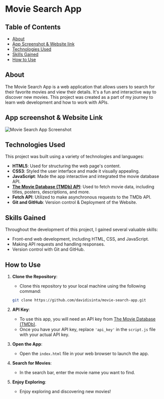 # Movie Search App

## Table of Contents
- [About](#about)
- [App Screenshot & Website link](#App-Screenshot-&_Website-Link)
- [Technologies Used](#technologies-used)
- [Skills Gained](#skills-gained)
- [How to Use](#how-to-use)

## About

The Movie Search App is a web application that allows users to search for their favorite movies and view their details. It's a fun and interactive way to discover new movies. This project was created as a part of my journey to learn web development and how to work with APIs.

## App screenshot & Website Link

![Movie Search App Screenshot](https://github.com/davidisinta/movie-app/assets/83705759/22edf4d0-c2e6-4e05-be39-c23e28269782>)

## Technologies Used

This project was built using a variety of technologies and languages:

- **HTML5**: Used for structuring the web page's content.
- **CSS3**: Styled the user interface and made it visually appealing.
- **JavaScript**: Made the app interactive and integrated the movie database API.
- **[The Movie Database (TMDb) API](https://www.themoviedb.org/documentation/api)**: Used to fetch movie data, including titles, posters, descriptions, and more.
- **Fetch API**: Utilized to make asynchronous requests to the TMDb API.
- **Git and GitHub**: Version control & Deployment of the Website.

## Skills Gained

Throughout the development of this project, I gained several valuable skills:

- Front-end web development, including HTML, CSS, and JavaScript.
- Making API requests and handling responses.
- Version control with Git and GitHub.

## How to Use

1. **Clone the Repository**: 
   - Clone this repository to your local machine using the following command:
   ```bash
   git clone https://github.com/davidisinta/movie-search-app.git
   ```

2. **API Key**:
   - To use this app, you will need an API key from [The Movie Database (TMDb)](https://www.themoviedb.org/documentation/api). 
   - Once you have your API key, replace `'api_key'` in the `script.js` file with your actual API key.

3. **Open the App**:
   - Open the `index.html` file in your web browser to launch the app.

4. **Search for Movies**:
   - In the search bar, enter the movie name you want to find.

5. **Enjoy Exploring**:
   - Enjoy exploring and discovering new movies!
